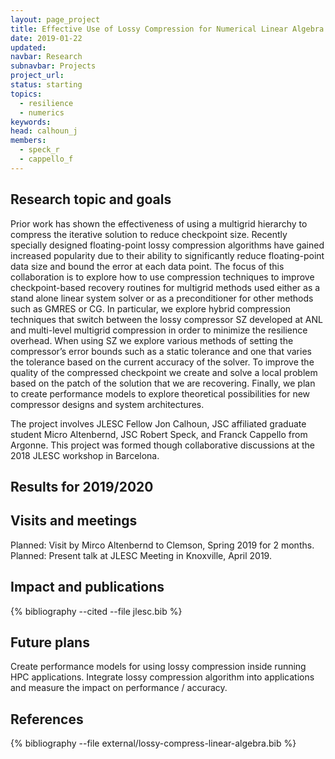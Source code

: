 ```yaml
---
layout: page_project
title: Effective Use of Lossy Compression for Numerical Linear Algebra Resilience and Performance 
date: 2019-01-22
updated:
navbar: Research
subnavbar: Projects
project_url:
status: starting
topics:
  - resilience
  - numerics
keywords:
head: calhoun_j
members:
  - speck_r
  - cappello_f
---
```


## Research topic and goals

Prior work has shown the effectiveness of using a multigrid hierarchy to
compress the iterative solution to reduce checkpoint size. Recently specially
designed floating-point lossy compression algorithms have gained increased
popularity due to their ability to significantly reduce floating-point data
size and bound the error at each data point. The focus of this collaboration is to explore how to use
compression techniques to improve checkpoint-based recovery routines for
multigrid methods used either as a stand alone linear system solver or as a
preconditioner for other methods such as GMRES or CG. In particular, we explore
hybrid compression techniques that switch between the lossy compressor SZ
developed at ANL and multi-level multigrid compression in order to minimize the
resilience overhead. When using SZ we explore various methods of setting the
compressor’s error bounds such as a static tolerance and one that varies the
tolerance based on the current accuracy of the solver. To improve the quality
of the compressed checkpoint we create and solve a local problem based on the
patch of the solution that we are recovering. Finally, we plan to create performance
models to explore theoretical possibilities for new compressor designs and
system architectures.

The project involves JLESC Fellow Jon Calhoun, JSC affiliated graduate student
Micro Altenbernd, JSC Robert Speck, and Franck Cappello from Argonne. This
project was formed though collaborative discussions at the 2018 JLESC workshop
in Barcelona.


## Results for 2019/2020


## Visits and meetings

Planned: Visit by Mirco Altenbernd to Clemson, Spring 2019 for 2 months.
Planned: Present talk at JLESC Meeting in Knoxville, April 2019.


## Impact and publications

{% bibliography --cited --file jlesc.bib %}


## Future plans

Create performance models for using lossy compression inside running HPC applications. Integrate lossy compression algorithm into applications and measure the impact on performance / accuracy.

## References


{% bibliography --file external/lossy-compress-linear-algebra.bib %}

